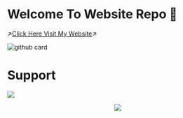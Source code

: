 #  Welcome To Website Repo 👋

↗️[Click Here Visit My Website](https://riturajps.eu.org/)↗️

</h2>

![github card](https://github-readme-stats.vercel.app/api/pin/?username=riturajps-india&repo=riturajps-india.github.io&theme=light)

# Support
<a href="https://www.buymeacoffee.com/riturajps"><img src="https://img.buymeacoffee.com/button-api/?text=Buy Me A Pizza&emoji=🍕&slug=riturajps&button_colour=FFDD00&font_colour=000000&font_family=Cookie&outline_colour=000000&coffee_colour=ffffff"></a></p>
<p align="center">
  <a href="https://github.com/KisaraPesanjithPerera"><img src="https://user-images.githubusercontent.com/77770753/117139498-f081c400-adc9-11eb-9aaf-f895a54ecc67.gif"></a>
    </p>
